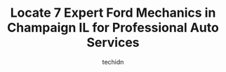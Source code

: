---
layout: ampstory
image: https://images.unsplash.com/photo-1570730325943-d6cc45ec31b2?ixlib=rb-4.0.3&ixid=MnwxMjA3fDB8MHxwaG90by1wYWdlfHx8fGVufDB8fHx8&auto=format&fit=crop&w=640&h=853&q=80
author: techidn
featured: false
description: Looking for reliable and skilled Ford Mechanic in Champaign IL, USA? Your search ends here with the 7 best Ford Mechanic in town. With their expertise and commitment to delivering exceptiona
title: Locate 7 Expert Ford Mechanics in Champaign IL for Professional Auto Services
cover:
   title: Locate 7 Expert Ford Mechanics in Champaign IL for Professional Auto Services
   subtitle: Rickpate
   background: https://images.unsplash.com/photo-1570730325943-d6cc45ec31b2?ixlib=rb-4.0.3&ixid=MnwxMjA3fDB8MHxwaG90by1wYWdlfHx8fGVufDB8fHx8&auto=format&fit=crop&w=640&h=853&q=80

pages: 
 - layout: thirds
   top: <h1>#1 Car-X Tire & Auto</h1>
   bottom: "<p>The service men were very experienced and professional. Don, the manager, was extremely diligent in finding what I needed, and even assisted the servicemen when necessary</p>"
   background: https://www.knot35.com/toplist/wp-content/uploads/2023/06/best-ford-mechanic-1-in-champaign-il-1685838002.jpeg
   backgroundblur: true
 - layout: thirds
   top: <h1>#2 Norris Tire & Auto Center</h1>
   bottom: "<p>702 N Country Fair Dr, Champaign, IL 61821, United States</p>"
   background: https://www.knot35.com/toplist/wp-content/uploads/2023/06/best-ford-mechanic-2-in-champaign-il-1685838002.jpeg
   cta:
      link: https://www.knot35.com/toplist/locate-7-expert-ford-mechanics-in-champaign-il-for-professional-auto-services/
      text: Locate 7 Expert Ford Mechanics in Champaign IL for Professional Auto Services
 - layout: thirds
   top: <h1>#3 Champaign Ford City</h1>
   bottom: "<p>701 W Marketview Dr, Champaign, IL 61822, United States</p>"
   background: https://www.knot35.com/toplist/wp-content/uploads/2023/06/best-ford-mechanic-3-in-champaign-il-1685838003.jpeg
   cta:
      link: https://www.knot35.com/toplist/locate-7-expert-ford-mechanics-in-champaign-il-for-professional-auto-services/
      text: Locate 7 Expert Ford Mechanics in Champaign IL for Professional Auto Services
 - layout: thirds
   top: <h1>#4 Ricks Automotive Service Inc.</h1>
   bottom: "<p>54 E Springfield Ave, Champaign, IL 61820, United States</p>"
   background: https://images.unsplash.com/photo-1574169208507-84376144848b?ixlib=rb-4.0.3&ixid=MnwxMjA3fDB8MHxwaG90by1wYWdlfHx8fGVufDB8fHx8&auto=format&fit=crop&w=640&h=853&q=80
   cta:
      link: https://www.knot35.com/toplist/locate-7-expert-ford-mechanics-in-champaign-il-for-professional-auto-services/
      text: Locate 7 Expert Ford Mechanics in Champaign IL for Professional Auto Services
 - layout: thirds
   top: <h1>#5 TMS Auto Care</h1>
   bottom: "<p>1605 W Springfield Ave, Champaign, IL 61821, United States</p>"
   background: https://images.unsplash.com/photo-1518640467707-6811f4a6ab73?ixlib=rb-4.0.3&ixid=MnwxMjA3fDB8MHxwaG90by1wYWdlfHx8fGVufDB8fHx8&auto=format&fit=crop&w=640&h=853&q=80
   cta:
      link: https://www.knot35.com/toplist/locate-7-expert-ford-mechanics-in-champaign-il-for-professional-auto-services/
      text: Locate 7 Expert Ford Mechanics in Champaign IL for Professional Auto Services
 - layout: thirds
   top: <h1>#6 Gregs Truck, Tire & Auto Repair</h1>
   bottom: "<p>2616 N Mattis Ave, Champaign, IL 61822, United States</p>"
   background: https://images.unsplash.com/photo-1510906594845-bc082582c8cc?ixlib=rb-4.0.3&ixid=MnwxMjA3fDB8MHxwaG90by1wYWdlfHx8fGVufDB8fHx8&auto=format&fit=crop&w=640&h=853&q=80
   cta:
      link: https://www.knot35.com/toplist/locate-7-expert-ford-mechanics-in-champaign-il-for-professional-auto-services/
      text: Locate 7 Expert Ford Mechanics in Champaign IL for Professional Auto Services
 - layout: thirds
   top: <h1>#7 Myler Automotive Repair, Inc.</h1>
   bottom: "<p>1212 Parkland Ct, Champaign, IL 61821, United States</p>"
   background: https://images.unsplash.com/photo-1599422314077-f4dfdaa4cd09?ixlib=rb-4.0.3&ixid=MnwxMjA3fDB8MHxwaG90by1wYWdlfHx8fGVufDB8fHx8&auto=format&fit=crop&w=640&h=853&q=80
   cta:
      link: https://www.knot35.com/toplist/locate-7-expert-ford-mechanics-in-champaign-il-for-professional-auto-services/
      text: Locate 7 Expert Ford Mechanics in Champaign IL for Professional Auto Services
 - layout: thirds
   middle: Continue reading...
   background: https://images.unsplash.com/photo-1496096265110-f83ad7f96608?ixlib=rb-4.0.3&ixid=MnwxMjA3fDB8MHxwaG90by1wYWdlfHx8fGVufDB8fHx8&auto=format&fit=crop&w=640&h=853&q=80
   cta:
      link: https://www.knot35.com/toplist/locate-7-expert-ford-mechanics-in-champaign-il-for-professional-auto-services/
      text: Locate 7 Expert Ford Mechanics in Champaign IL for Professional Auto Services
      
---